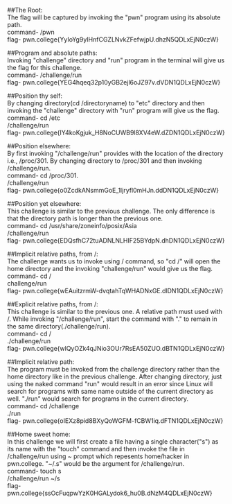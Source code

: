 ##The Root:        
The flag will be captured by invoking the "pwn" program using its absolute path.     
command- /pwn   
flag- pwn.college{YyIoYg9yIHnfCGZLNvkZFefwjpU.dhzN5QDLxEjN0czW}   
   
##Program and absolute paths:       
Invoking "challenge" directory and "run" program in the terminal will give us the flag for this challenge.   
command- /challenge/run   
flag- pwn.college{YEG4hqeq32p10yGB2ejl6oJZ97v.dVDN1QDLxEjN0czW}   
   
##Position thy self:     
By changing directory(cd /directoryname) to "etc" directory and then invoking the "challenge" directory with "run" program will give us the flag.   
command- cd /etc      
         /challenge/run      
flag- pwn.college{IY4koKgjuk_H8NoCUWB9l8XV4eW.dZDN1QDLxEjN0czW}  
     
##Position elsewhere:     
By first invoking "/challenge/run" provides with the location of the directory i.e., /proc/301. By changing directory to /proc/301 and then invoking /challenge/run.      
command- cd /proc/301.   
         /challenge/run    
flag- pwn.college{o0ZcdkANsmmGoE_1ljryfl0mHJn.ddDN1QDLxEjN0czW}     
       
##Position yet elsewhere:       
This challenge is similar to the previous challenge. The only difference is that the directory path is longer than the previous one.     
command- cd /usr/share/zoneinfo/posix/Asia     
         /challenge/run     
flag- pwn.college{EDQsfhC72tuADNLNLHIF25BYdpN.dhDN1QDLxEjN0czW}     
      
##Implicit relative paths, from /:     
The challenge wants us to invoke using / command, so "cd /" will open the home directory and the invoking "challenge/run" would give us the flag.     
command- cd /      
          challenge/run      
flag- pwn.college{wEAuitzrmW-dvqtahTqWHADNxGE.dlDN1QDLxEjN0czW}     
       
##Explicit relative paths, from /:          
This challenge is similar to the previous one. A relative path must used with /. While invoking "/challenge/run", start the command with "." to remain in the same directory(./challenge/run).      
command- cd /      
         ./challenge/run      
flag- pwn.college{wlQyOZk4qJNio3OUr7RsEA50ZUO.dBTN1QDLxEjN0czW}        
     
##Implicit relative path:        
The program must be invoked from the challenge directory rather than the home directory like in the previous challenge. After changing directory, just using the naked command "run" would result in an error since Linux will search for programs with same name outside of the current directory as well. "./run" would search for programs in the current directory.     
command- cd /challenge      
         ./run      
flag- pwn.college{oIEXz8pid8BXyQoWGFM-fCBW1iq.dFTN1QDLxEjN0czW}      
      
##Home sweet home:        
In this challenge we will first create a file having a single character("s") as its name with the "touch" command and then invoke the file in /challenge/run using ~ prompt which repesents home/hacker in pwn.college. "~/.s" would be the argument for /challenge/run.     
command- touch s      
         /challenge/run ~/s     
flag- pwn.college{ssOcFuqpwYzK0HGALydok6_hu0B.dNzM4QDLxEjN0czW}        
       
